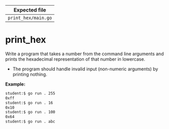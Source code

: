 | Expected file       |
| ------------------- |
| `print_hex/main.go` |

# print_hex

Write a program that takes a number from the command line arguments and prints the hexadecimal representation of that number in lowercase.

- The program should handle invalid input (non-numeric arguments) by printing nothing.

**Example:**

```sh
student:$ go run . 255
0xff
student:$ go run . 16
0x10
student:$ go run . 100
0x64
student:$ go run . abc
```
